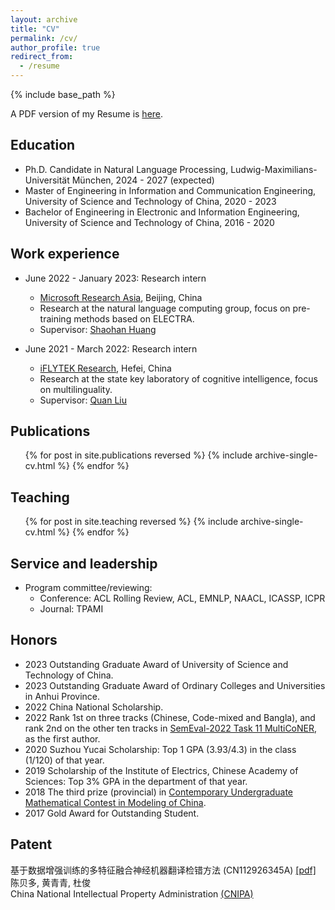 ```yaml
---
layout: archive
title: "CV"
permalink: /cv/
author_profile: true
redirect_from:
  - /resume
---
```


{% include base_path %}

A PDF version of my Resume is [here](https://mckysse.github.io/files/Resume_bdchen_EN.pdf).


## Education
* Ph.D. Candidate in Natural Language Processing, Ludwig-Maximilians-Universität München, 2024 - 2027 (expected)
* Master of Engineering in Information and Communication Engineering, University of Science and Technology of China, 2020 - 2023
* Bachelor of Engineering in Electronic and Information Engineering, University of Science and Technology of China, 2016 - 2020

## Work experience
* June 2022 - January 2023: Research intern
  * [Microsoft Research Asia](https://www.microsoft.com/en-us/research/lab/microsoft-research-asia/), Beijing, China
  * Research at the natural language computing group, focus on pre-training methods based on ELECTRA.
  * Supervisor: [Shaohan Huang](https://www.microsoft.com/en-us/research/people/shaohanh/)

* June 2021 - March 2022: Research intern
  * [iFLYTEK Research](https://www.iflytek.com/index.html), Hefei, China
  * Research at the state key laboratory of cognitive intelligence, focus on multilinguality.
  * Supervisor: [Quan Liu](http://staff.ustc.edu.cn/~quanliu/)

<!-- * Summer 2015: Research Assistant
  * Github University
  * Duties included: Tagging issues
  * Supervisor: Professor Git -->
  
<!-- Skills
======
* Skill 1
* Skill 2
  * Sub-skill 2.1
  * Sub-skill 2.2
  * Sub-skill 2.3
* Skill 3 -->

## Publications
  <ul>{% for post in site.publications reversed %}
    {% include archive-single-cv.html %}
  {% endfor %}</ul>
  
<!-- Talks
======
  <ul>{% for post in site.talks reversed %}
    {% include archive-single-talk-cv.html  %}
  {% endfor %}</ul> -->
  
## Teaching
  <ul>{% for post in site.teaching reversed %}
    {% include archive-single-cv.html %}
  {% endfor %}</ul>
  

## Service and leadership
* Program committee/reviewing:
    * Conference: ACL Rolling Review, ACL, EMNLP, NAACL, ICASSP, ICPR
    * Journal: TPAMI

## Honors
* 2023 Outstanding Graduate Award of University of Science and Technology of China.
* 2023 Outstanding Graduate Award of Ordinary Colleges and Universities in Anhui Province.
* 2022 China National Scholarship.
* 2022 Rank 1st on three tracks (Chinese, Code-mixed and Bangla), and rank 2nd on the other ten tracks in [SemEval-2022 Task 11 MultiCoNER](https://multiconer.github.io/), as the first author.
* 2020 Suzhou Yucai Scholarship: Top 1 GPA (3.93/4.3) in the class (1/120) of that year.
* 2019 Scholarship of the Institute of Electrics, Chinese Academy of Sciences: Top 3% GPA in the department of that year.
* 2018 The third prize (provincial) in [Contemporary Undergraduate Mathematical Contest in Modeling of China](http://www.mcm.edu.cn/).
* 2017 Gold Award for Outstanding Student.

## Patent
基于数据增强训练的多特征融合神经机器翻译检错方法 (CN112926345A) [[pdf]](files/patent_0)<br> 
陈贝多, 黄青青, 杜俊 <br> 
China National Intellectual Property Administration [(CNIPA)](http://www.cnipa.gov.cn/) <br>


